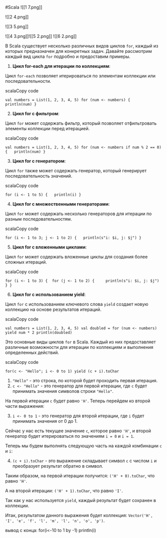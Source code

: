 
#Scala 
![[1 7.png]]

![[2 4.png]]

![[3 5.png]]

![[4 3.png]]![[5 2.png]]
![[6 2.png]]


В Scala существует несколько различных видов циклов `for`, каждый из которых предназначен для конкретных задач. Давайте рассмотрим каждый вид цикла `for` подробно и предоставим примеры.

1. **Цикл for-each для итерации по коллекциям**:

Цикл `for-each` позволяет итерироваться по элементам коллекции или последовательности.

scalaCopy code

`val numbers = List(1, 2, 3, 4, 5) for (num <- numbers) {   println(num) }`

2. **Цикл for с фильтром**:

Цикл `for` может содержать фильтр, который позволяет отфильтровать элементы коллекции перед итерацией.

scalaCopy code

`val numbers = List(1, 2, 3, 4, 5) for (num <- numbers if num % 2 == 0) {   println(num) }`

3. **Цикл for с генератором**:

Цикл `for` также может содержать генератор, который генерирует последовательность значений.

scalaCopy code

`for (i <- 1 to 5) {   println(i) }`

4. **Цикл for с множественными генераторами**:

Цикл `for` может содержать несколько генераторов для итерации по разным последовательностям.

scalaCopy code

`for (i <- 1 to 3; j <- 1 to 2) {   println(s"i: $i, j: $j") }`

5. **Цикл for с вложенными циклами**:

Цикл `for` может содержать вложенные циклы для создания более сложных итераций.

scalaCopy code

`for (i <- 1 to 3) { 
for (j <- 1 to 2) {     println(s"i: $i, j: $j")   } }`

6. **Цикл for с использованием yield**:

Цикл `for` с использованием ключевого слова `yield` создает новую коллекцию на основе результатов итераций.

scalaCopy code

`val numbers = List(1, 2, 3, 4, 5) val doubled = for (num <- numbers) yield num * 2 println(doubled)`

Это основные виды циклов `for` в Scala. Каждый из них предоставляет различные возможности для итерации по коллекциям и выполнения определенных действий.


scalaCopy code

`for(c <- "Hello"; i <- 0 to 1) yield (c + i).toChar`

1. `"Hello"` - это строка, по которой будет проходить первая итерация.
2. `c <- "Hello"` - это генератор для первой итерации, где `c` будет принимать значения символов строки `"Hello"`.

На первой итерации `c` будет равно `'H'`. Теперь перейдем ко второй части выражения:

3. `i <- 0 to 1` - это генератор для второй итерации, где `i` будет принимать значения от 0 до 1.

Сейчас у нас есть текущее значение `c`, которое равно `'H'`, и второй генератор будет итерироваться по значениям `i = 0` и `i = 1`.

Теперь мы будем выполнять следующую часть на каждой комбинации `c` и `i`:

4. `(c + i).toChar` - это выражение складывает символ `c` с числом `i` и преобразует результат обратно в символ.

Таким образом, на первой итерации получится: `('H' + 0).toChar`, что равно `'H'`.

А на второй итерации: `('H' + 1).toChar`, что равно `'I'`.

Так как у нас используется `yield`, каждый результат будет сохранен в коллекции.

Итак, результатом данного выражения будет коллекция: `Vector('H', 'I', 'e', 'f', 'l', 'm', 'l', 'n', 'o', 'p')`.


вывод с конца:
for(i<-10  to 1 by -1) println(i)